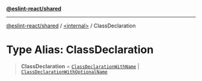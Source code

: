 [**@eslint-react/shared**](../../README.md)

***

[@eslint-react/shared](../../README.md) / [\<internal\>](../README.md) / ClassDeclaration

# Type Alias: ClassDeclaration

> **ClassDeclaration** = [`ClassDeclarationWithName`](../interfaces/ClassDeclarationWithName.md) \| [`ClassDeclarationWithOptionalName`](../interfaces/ClassDeclarationWithOptionalName.md)
